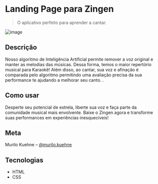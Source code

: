 # Landing Page para Zingen
> O aplicativo perfeito para aprender a cantar.


![image](https://github.com/user-attachments/assets/50981816-4946-479e-83db-f3795966be65)


## Descrição

Nosso algoritmo de Inteligência Artificial permite remover a voz original e manter as melodias das músicas. 
Dessa forma, temos o maior repertório musical para Karaokê! Além disso, ao cantar, sua voz e afinação é comparada pelo algoritmo
permitindo uma avaliação precisa da sua performance te ajudando a melhorar seu canto. .




## Como usar

Desperte seu potencial de estrela, liberte sua voz e faça parte da comunidade musical mais envolvente. 
Baixe o Zingen agora e transforme suas performances em experiências inesquecíveis!


## Meta

Murilo Kuehne – [@murilo.kuehne](https://www.instagram.com/murilo.kuehne/?next=%2F)

## Tecnologias

- HTML
- CSS

